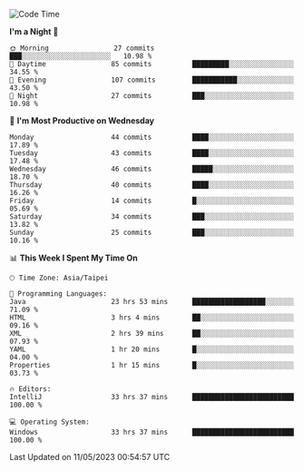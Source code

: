 <!--START_SECTION:waka-->
![Code Time](http://img.shields.io/badge/Code%20Time-53%20hrs%2021%20mins-blue)

**I'm a Night 🦉** 

```text
🌞 Morning                27 commits          ███░░░░░░░░░░░░░░░░░░░░░░   10.98 % 
🌆 Daytime                85 commits          █████████░░░░░░░░░░░░░░░░   34.55 % 
🌃 Evening                107 commits         ███████████░░░░░░░░░░░░░░   43.50 % 
🌙 Night                  27 commits          ███░░░░░░░░░░░░░░░░░░░░░░   10.98 % 
```
📅 **I'm Most Productive on Wednesday** 

```text
Monday                   44 commits          ████░░░░░░░░░░░░░░░░░░░░░   17.89 % 
Tuesday                  43 commits          ████░░░░░░░░░░░░░░░░░░░░░   17.48 % 
Wednesday                46 commits          █████░░░░░░░░░░░░░░░░░░░░   18.70 % 
Thursday                 40 commits          ████░░░░░░░░░░░░░░░░░░░░░   16.26 % 
Friday                   14 commits          █░░░░░░░░░░░░░░░░░░░░░░░░   05.69 % 
Saturday                 34 commits          ███░░░░░░░░░░░░░░░░░░░░░░   13.82 % 
Sunday                   25 commits          ███░░░░░░░░░░░░░░░░░░░░░░   10.16 % 
```


📊 **This Week I Spent My Time On** 

```text
🕑︎ Time Zone: Asia/Taipei

💬 Programming Languages: 
Java                     23 hrs 53 mins      ██████████████████░░░░░░░   71.09 % 
HTML                     3 hrs 4 mins        ██░░░░░░░░░░░░░░░░░░░░░░░   09.16 % 
XML                      2 hrs 39 mins       ██░░░░░░░░░░░░░░░░░░░░░░░   07.93 % 
YAML                     1 hr 20 mins        █░░░░░░░░░░░░░░░░░░░░░░░░   04.00 % 
Properties               1 hr 15 mins        █░░░░░░░░░░░░░░░░░░░░░░░░   03.73 % 

🔥 Editors: 
IntelliJ                 33 hrs 37 mins      █████████████████████████   100.00 % 

💻 Operating System: 
Windows                  33 hrs 37 mins      █████████████████████████   100.00 % 
```


 Last Updated on 11/05/2023 00:54:57 UTC
<!--END_SECTION:waka-->
